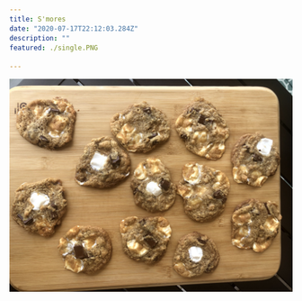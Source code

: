 ```yaml
---
title: S'mores
date: "2020-07-17T22:12:03.284Z"
description: ""
featured: ./single.PNG

---
```


![Look at all of those M&M cookies](./S'mores.JPG)